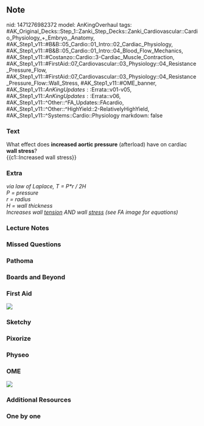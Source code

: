 ## Note
nid: 1471276982372
model: AnKingOverhaul
tags: #AK_Original_Decks::Step_1::Zanki_Step_Decks::Zanki_Cardiovascular::Cardio_Physiology_+_Embryo,_Anatomy, #AK_Step1_v11::#B&B::05_Cardio::01_Intro::02_Cardiac_Physiology, #AK_Step1_v11::#B&B::05_Cardio::01_Intro::04_Blood_Flow_Mechanics, #AK_Step1_v11::#Costanzo::Cardio::3-Cardiac_Muscle_Contraction, #AK_Step1_v11::#FirstAid::07_Cardiovascular::03_Physiology::04_Resistance_Pressure_Flow, #AK_Step1_v11::#FirstAid::07_Cardiovascular::03_Physiology::04_Resistance_Pressure_Flow::Wall_Stress, #AK_Step1_v11::#OME_banner, #AK_Step1_v11::$AnKingUpdates::$Errata::v01-v05, #AK_Step1_v11::$AnKingUpdates::$Errata::v06, #AK_Step1_v11::^Other::^FA_Updates::FAcardio, #AK_Step1_v11::^Other::^HighYield::2-RelativelyHighYield, #AK_Step1_v11::^Systems::Cardio::Physiology
markdown: false

### Text
<div>
  What effect does <b>increased aortic pressure</b> (afterload)
  have on cardiac <b>wall stress</b>?
</div>
<div>
  {{c1::Increased wall stress}}
</div>

### Extra
<div>
  <i>via law of Laplace, T = P*r / 2H</i>
</div>
<div>
  <div style="font-style: italic;">
    <i>P = pressure</i>
  </div>
  <div style="font-style: italic;">
    <i>r = radius</i>
  </div>
  <div>
    <i style="font-style: italic;">H = wall thickness</i>
  </div>
</div>
<div>
  <i style="font-style: italic;">Increases wall <u>tension</u> AND
  wall <u>stress</u> (see FA image for equations)</i>
</div>

### Lecture Notes


### Missed Questions


### Pathoma


### Boards and Beyond


### First Aid
<img src="tmpRc0OQG.png">

### Sketchy


### Pixorize


### Physeo


### OME
<div class="ome-widget">
  <a href="https://onlinemeded.org?ref=anki"><img src=
  "_OME_AnkiFlashcards_General_7.png"></a>
</div>

### Additional Resources


### One by one

